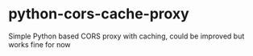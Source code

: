 # python-cors-cache-proxy
Simple Python based CORS proxy with caching, could be improved but works fine for now
